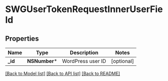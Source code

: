 # SWGUserTokenRequestInnerUserField

## Properties
Name | Type | Description | Notes
------------ | ------------- | ------------- | -------------
**_id** | **NSNumber*** | WordPress user ID | [optional] 

[[Back to Model list]](../README.md#documentation-for-models) [[Back to API list]](../README.md#documentation-for-api-endpoints) [[Back to README]](../README.md)


